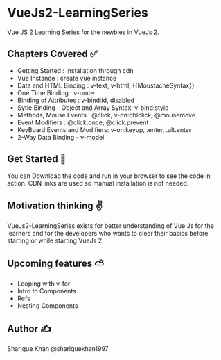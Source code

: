 # VueJs2-LearningSeries
Vue JS 2 Learning Series for the newbies in VueJs 2.

## Chapters Covered :white_check_mark:

<ul>
<li> Getting Started : Installation through cdn </li>
<li> Vue Instance : create vue instance </li>
<li> Data and HTML Binding : v-text, v-html, {{MoustacheSyntax}} </li>
<li> One Time Binding : v-once </li>
<li> Binding of Attributes : v-bind:id, disabled </li>
<li> Sytle Binding - Object and Array Syntax: v-bind:style </li>
<li> Methods, Mouse Events : @click, v-on:dblclick, @mousemove </li>
<li> Event Modifiers : @click.once, @click.prevent </li>
<li> KeyBoard Events and Modifiers: v-on:keyup, .enter, .alt.enter </li>
<li> 2-Way Data Binding - v-model </li>
</ul>

## Get Started :thinking:
You can Download the code and run in your browser to see the code in action.
CDN links are used so manual installation is not needed.

## Motivation  thinking :v:
VueJs2-LearningSeries exists for better understanding of Vue Js for the learners and for the developers who wants to clear their basics before starting or while starting VueJs 2.

## Upcoming features :partly_sunny:

<ul>
  <li> Looping with v-for </li>
  <li> Intro to Components </li>
  <li> Refs </li>
  <li> Nesting Components </li>
</ul>

## Author :writing_hand:
Sharique Khan @shariquekhan1997

